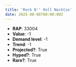 ```yaml
---
title: 'Rock N'' Roll Necktie'
date: 2025-08-06T00:00:00Z
---
```

- **RAP**: 33004
- **Value**: -1
- **Demand level**: -1
- **Trend**: -1
- **Projected?**: True
- **Hyped?**: True
- **Rare?**: True
